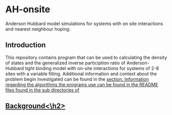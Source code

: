 # AH-onsite
Anderson Hubbard model simulations for systems with on site interactions and nearest neighbour hoping.

<h2>Introduction</h2>
<p>This repository contains program that can be used to calculating the density of states and the generalized inverse particiption ratio of Anderson-Hubbard tight binding model with on-site interactions for systems of 2-8 sites with a variable filling. Additional information and context about the problem begin investigated can be found in the <a href="#background" background </a> section. Information regarding the algorithms the programs use can be found in the README files found in the sub directories of </p>
<h2 id='background'>Background<\h2>



